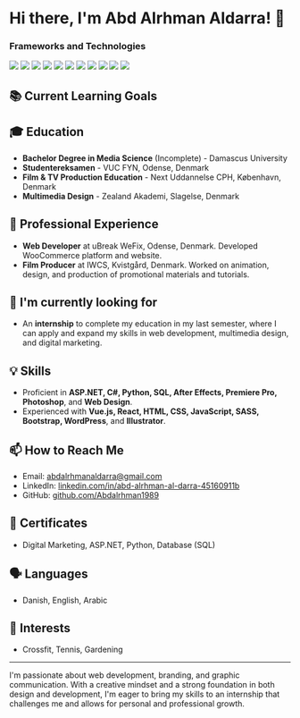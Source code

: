 # Hi there, I'm Abd Alrhman Aldarra! 👋

### Frameworks and Technologies
![]([https://encrypted-tbn0.gstatic.com/images?q=tbn:ANd9GcQLYHk6vuD_jiLQhdh65PprE1SwaJme_pQjd6w_n24yNCYCMOibdUSPCmkxD6IajrOy7WA&usqp=CAU) ![](https://banner2.cleanpng.com/20180420/qcq/kisspng-web-development-responsive-web-design-cascading-st-css-5ada20d85ee519.3835589315242446963887.jpg) ![](URL_to_JavaScript_icon) ![](URL_to_Vue.js_icon) ![](URL_to_React_icon) ![](URL_to_ASP.NET_icon) ![](URL_to_C#_icon) ![](URL_to_Python_icon) ![](URL_to_SQL_icon) ![](URL_to_After_Effects_icon) ![](URL_to_Premiere_Pro_icon](https://www.shutterstock.com/image-vector/vector-collection-web-development-shield-260nw-1757407322.jpg))

## 📚 Current Learning Goals

## 🎓 Education
- **Bachelor Degree in Media Science** (Incomplete) - Damascus University
- **Studentereksamen** - VUC FYN, Odense, Denmark
- **Film & TV Production Education** - Next Uddannelse CPH, København, Denmark
- **Multimedia Design** - Zealand Akademi, Slagelse, Denmark

## 💼 Professional Experience
- **Web Developer** at uBreak WeFix, Odense, Denmark. Developed WooCommerce platform and website.
- **Film Producer** at IWCS, Kvistgård, Denmark. Worked on animation, design, and production of promotional materials and tutorials.

## 🌱 I'm currently looking for
- An **internship** to complete my education in my last semester, where I can apply and expand my skills in web development, multimedia design, and digital marketing.

## 💡 Skills
- Proficient in **ASP.NET, C#, Python, SQL, After Effects, Premiere Pro, Photoshop**, and **Web Design**.
- Experienced with **Vue.js, React, HTML, CSS, JavaScript, SASS, Bootstrap, WordPress**, and **Illustrator**.

## 📫 How to Reach Me
- Email: abdalrhmanaldarra@gmail.com
- LinkedIn: [linkedin.com/in/abd-alrhman-al-darra-45160911b](https://www.linkedin.com/in/abd-alrhman-al-darra-45160911b)
- GitHub: [github.com/Abdalrhman1989](https://github.com/Abdalrhman1989)

## 📜 Certificates
- Digital Marketing, ASP.NET, Python, Database (SQL)

## 🗣 Languages
- Danish, English, Arabic

## 🎈 Interests
- Crossfit, Tennis, Gardening

---

I'm passionate about web development, branding, and graphic communication. With a creative mindset and a strong foundation in both design and development, I'm eager to bring my skills to an internship that challenges me and allows for personal and professional growth.
